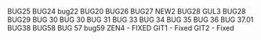 BUG25
BUG24
bug22
BUG20
BUG26
BUG27
NEW2
BUG28
GUL3
BUG28
BUG29
BUG 30
BUG 30
BUG 31
BUG 33
BUG 34
BUG 35
BUG 36
BUG 37.01
BUG38
BUG58
BUG 57
bug59
ZEN4 - FIXED
GIT1 - Fixed
GIT2 - Fixed
